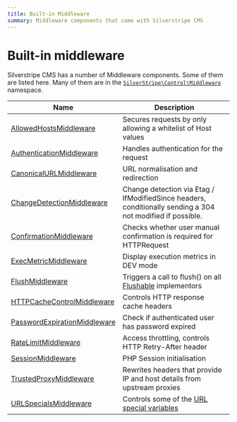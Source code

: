 ```yaml
---
title: Built-in Middleware
summary: Middleware components that come with Silverstripe CMS
---
```


# Built-in middleware

Silverstripe CMS has a number of Middleware components. Some of them are listed here.
Many of them are in the [`SilverStripe\Control\Middleware`](api:SilverStripe\Control\Middleware) namespace.

| Name | Description |
| ---- | ----------- |
| [AllowedHostsMiddleware](api:SilverStripe\Control\Middleware\AllowedHostsMiddleware) | Secures requests by only allowing a whitelist of Host values |
| [AuthenticationMiddleware](api:SilverStripe\Security\AuthenticationMiddleware) | Handles authentication for the request |
| [CanonicalURLMiddleware](api:SilverStripe\Control\Middleware\CanonicalURLMiddleware) | URL normalisation and redirection |
| [ChangeDetectionMiddleware](api:SilverStripe\Control\Middleware\ChangeDetectionMiddleware) | Change detection via Etag / IfModifiedSince headers, conditionally sending a 304 not modified if possible. |
| [ConfirmationMiddleware](api:SilverStripe\Control\Middleware\ConfirmationMiddleware) | Checks whether user manual confirmation is required for HTTPRequest |
| [ExecMetricMiddleware](api:SilverStripe\Control\Middleware\ExecMetricMiddleware) | Display execution metrics in DEV mode |
| [FlushMiddleware](api:SilverStripe\Control\Middleware\FlushMiddleware) | Triggers a call to flush() on all [Flushable](api:SilverStripe\Core\Flushable) implementors |
| [HTTPCacheControlMiddleware](api:SilverStripe\Control\Middleware\HTTPCacheControlMiddleware) | Controls HTTP response cache headers |
| [PasswordExpirationMiddleware](api:SilverStripe\Security\PasswordExpirationMiddleware) | Check if authenticated user has password expired |
| [RateLimitMiddleware](api:SilverStripe\Control\Middleware\RateLimitMiddleware) | Access throttling, controls HTTP Retry-After header |
| [SessionMiddleware](api:SilverStripe\Control\Middleware\SessionMiddleware) | PHP Session initialisation |
| [TrustedProxyMiddleware](api:SilverStripe\Control\Middleware\TrustedProxyMiddleware) | Rewrites headers that provide IP and host details from upstream proxies |
| [URLSpecialsMiddleware](api:SilverStripe\Control\Middleware\URLSpecialsMiddleware) | Controls some of the [URL special variables](../debugging/url_variable_tools) |
